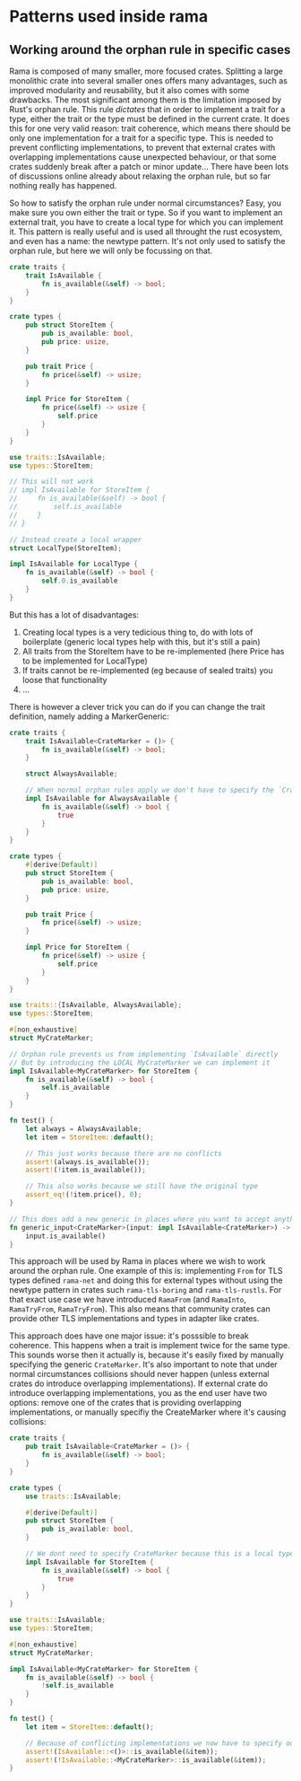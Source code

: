 # Patterns used inside rama

## Working around the orphan rule in specific cases
Rama is composed of many smaller, more focused crates. Splitting a large monolithic crate into several smaller ones offers many advantages, such as improved modularity and reusability, but it also comes with some drawbacks. The most significant among them is the limitation imposed by Rust's orphan rule. This rule *dictates* that in order to implement a trait for a type, either the trait or the type must be defined in the current crate. It does this for one very valid reason: trait coherence, which means there should be only one implementation for a trait for a specific type. This is needed to prevent conflicting implementations, to prevent that external crates with overlapping implementations cause unexpected behaviour, or that some crates suddenly break after a patch or minor update... There have been lots of discussions online already about relaxing the orphan rule, but so far nothing really has happened.

So how to satisfy the orphan rule under normal circumstances? Easy, you make sure you own either the trait or type. So if you want to implement an external trait, you have to create a local type for which you can implement it. This pattern is really useful and is used all throught the rust ecosystem, and even has a name: the newtype pattern. It's not only used to satisfy the orphan rule, but here we will only be focussing on that.

```rust
crate traits {
    trait IsAvailable {
        fn is_available(&self) -> bool;
    }
}

crate types {
    pub struct StoreItem {
        pub is_available: bool,
        pub price: usize,
    }

    pub trait Price {
        fn price(&self) -> usize;
    }

    impl Price for StoreItem {
        fn price(&self) -> usize {
            self.price
        }
    }
}

use traits::IsAvailable;
use types::StoreItem;

// This will not work
// impl IsAvailable for StoreItem {
//     fn is_available(&self) -> bool {
//         self.is_available
//     }
// }

// Instead create a local wrapper
struct LocalType(StoreItem);

impl IsAvailable for LocalType {
    fn is_available(&self) -> bool {
        self.0.is_available
    }
}
```

But this has a lot of disadvantages:
1. Creating local types is a very tedicious thing to, do with lots of boilerplate (generic local types help with this, but it's still a pain)
2. All traits from the StoreItem have to be re-implemented (here Price has to be implemented for LocalType)
3. If traits cannot be re-implemented (eg because of sealed traits) you loose that functionality
4. ...

There is however a clever trick you can do if you can change the trait definition, namely adding a MarkerGeneric:

```rust
crate traits {
    trait IsAvailable<CrateMarker = ()> {
        fn is_available(&self) -> bool;
    }

    struct AlwaysAvailable;

    // When normal orphan rules apply we don't have to specify the `CrateMarker` generic
    impl IsAvailable for AlwaysAvailable {
        fn is_available(&self) -> bool {
            true
        }
    }
}

crate types {
    #[derive(Default)]
    pub struct StoreItem {
        pub is_available: bool,
        pub price: usize,
    }

    pub trait Price {
        fn price(&self) -> usize;
    }

    impl Price for StoreItem {
        fn price(&self) -> usize {
            self.price
        }
    }
}

use traits::{IsAvailable, AlwaysAvailable};
use types::StoreItem;

#[non_exhaustive]
struct MyCrateMarker;

// Orphan rule prevents us from implementing `IsAvailable` directly
// But by introducing the LOCAL MyCrateMarker we can implement it
impl IsAvailable<MyCrateMarker> for StoreItem {
    fn is_available(&self) -> bool {
        self.is_available
    }
}

fn test() {
    let always = AlwaysAvailable;
    let item = StoreItem::default();

    // This just works because there are no conflicts
    assert!(always.is_available());
    assert!(!item.is_available());

    // This also works because we still have the original type
    assert_eq!(!item.price(), 0);
}

// This does add a new generic in places where you want to accept anything that implement IsAvailable
fn generic_input<CrateMarker>(input: impl IsAvailable<CrateMarker>) -> bool {
    input.is_available()
}
```

This approach will be used by Rama in places where we wish to work around the orphan rule. One example of this is: implementing `From` for TLS types defined `rama-net` and doing this for external types without using the newtype pattern in crates such `rama-tls-boring` and `rama-tls-rustls`. For that exact use case we have introduced `RamaFrom` (and `RamaInto`, `RamaTryFrom`, `RamaTryFrom`). This also means that community crates can provide other TLS implementations and types in adapter like crates.

This approach does have one major issue: it's posssible to break coherence. This happens when a trait is implement twice for the same type. This sounds worse then it actually is, because it's easily fixed by manually specifying the generic `CrateMarker`. It's also important to note that under normal circumstances collisions should never happen (unless external crates do introduce overlapping implementations). If external crate do introduce overlapping implementations, you as the end user have two options: remove one of the crates that is providing overlapping implementations, or manually specifiy the CreateMarker where it's causing collisions:

```rust
crate traits {
    pub trait IsAvailable<CrateMarker = ()> {
        fn is_available(&self) -> bool;
    }
}

crate types {
    use traits::IsAvailable;

    #[derive(Default)]
    pub struct StoreItem {
        pub is_available: bool,
    }

    // We dont need to specify CrateMarker because this is a local type
    impl IsAvailable for StoreItem {
        fn is_available(&self) -> bool {
            true
        }
    }
}

use traits::IsAvailable;
use types::StoreItem;

#[non_exhaustive]
struct MyCrateMarker;

impl IsAvailable<MyCrateMarker> for StoreItem {
    fn is_available(&self) -> bool {
        !self.is_available
    }
}

fn test() {
    let item = StoreItem::default();

    // Because of conflicting implementations we now have to specify our CrateMarker
    assert!(IsAvailable::<()>::is_available(&item));
    assert!(!IsAvailable::<MyCrateMarker>::is_available(&item));
}
```